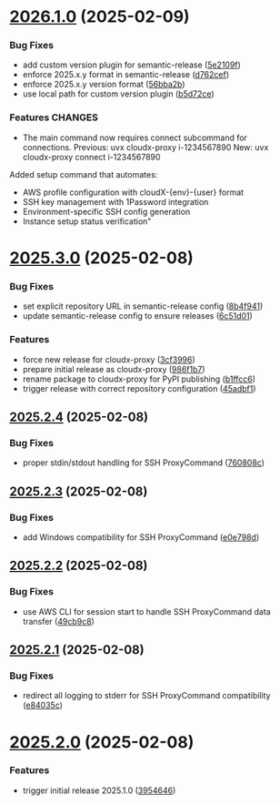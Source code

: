 # [2026.1.0](https://github.com/easytocloud/cloudX-proxy/compare/2026.0.2...2026.1.0) (2025-02-09)


### Bug Fixes

* add custom version plugin for semantic-release ([5e2109f](https://github.com/easytocloud/cloudX-proxy/commit/5e2109f320f396a7a3436e9e44f99f24994afe76))
* enforce 2025.x.y format in semantic-release ([d762cef](https://github.com/easytocloud/cloudX-proxy/commit/d762cef6fabdd38d2f8807bf106d0d803874d3ff))
* enforce 2025.x.y version format ([56bba2b](https://github.com/easytocloud/cloudX-proxy/commit/56bba2b5b15ea41a0e1e0786ed89da8c29bda5d9))
* use local path for custom version plugin ([b5d72ce](https://github.com/easytocloud/cloudX-proxy/commit/b5d72ce065bae5874b3c79127489f2123e27821b))

### Features CHANGES

* The main command now requires connect subcommand for connections.
Previous: uvx cloudx-proxy i-1234567890
New: uvx cloudx-proxy connect i-1234567890

Added setup command that automates:
- AWS profile configuration with cloudX-{env}-{user} format
- SSH key management with 1Password integration
- Environment-specific SSH config generation
- Instance setup status verification"

# [2025.3.0](https://github.com/easytocloud/cloudX-proxy/compare/2025.2.4...2025.3.0) (2025-02-08)


### Bug Fixes

* set explicit repository URL in semantic-release config ([8b4f941](https://github.com/easytocloud/cloudX-proxy/commit/8b4f94194ce28a7f3830ef279d390dea4814251a))
* update semantic-release config to ensure releases ([6c51d01](https://github.com/easytocloud/cloudX-proxy/commit/6c51d014438f035176ecf8171ff0ee0b21948f6e))


### Features

* force new release for cloudx-proxy ([3cf3996](https://github.com/easytocloud/cloudX-proxy/commit/3cf3996f59533012f64261b2f593927fee7855b3))
* prepare initial release as cloudx-proxy ([986f1b7](https://github.com/easytocloud/cloudX-proxy/commit/986f1b7791ce4a6d213e743e5e2e902149639fdf))
* rename package to cloudx-proxy for PyPI publishing ([b1ffcc6](https://github.com/easytocloud/cloudX-proxy/commit/b1ffcc62b10f259fb42fb10cb9b5ecc0acc48d1b))
* trigger release with correct repository configuration ([45adbf1](https://github.com/easytocloud/cloudX-proxy/commit/45adbf13522f6352bb86fac8a9d51c4644892c1d))

## [2025.2.4](https://github.com/easytocloud/cloudX-client/compare/2025.2.3...2025.2.4) (2025-02-08)


### Bug Fixes

* proper stdin/stdout handling for SSH ProxyCommand ([760808c](https://github.com/easytocloud/cloudX-client/commit/760808c0498e865681795d5125b80c0808432ef3))

## [2025.2.3](https://github.com/easytocloud/cloudX-client/compare/2025.2.2...2025.2.3) (2025-02-08)


### Bug Fixes

* add Windows compatibility for SSH ProxyCommand ([e0e798d](https://github.com/easytocloud/cloudX-client/commit/e0e798d16b64d59c3dfb3493d30b590019b25855))

## [2025.2.2](https://github.com/easytocloud/cloudX-client/compare/2025.2.1...2025.2.2) (2025-02-08)


### Bug Fixes

* use AWS CLI for session start to handle SSH ProxyCommand data transfer ([49cb9c8](https://github.com/easytocloud/cloudX-client/commit/49cb9c86d3a4d25b893d8baea181df229ccabb0d))

## [2025.2.1](https://github.com/easytocloud/cloudX-client/compare/2025.2.0...2025.2.1) (2025-02-08)


### Bug Fixes

* redirect all logging to stderr for SSH ProxyCommand compatibility ([e84035c](https://github.com/easytocloud/cloudX-client/commit/e84035ca81c0cf59adc4d9ce9378da25fe28b367))

# [2025.2.0](https://github.com/easytocloud/cloudX-client/compare/2025.1.0...2025.2.0) (2025-02-08)


### Features

* trigger initial release 2025.1.0 ([3954646](https://github.com/easytocloud/cloudX-client/commit/395464622a3369c11391a64f7f6ce52a1bba2c17))
